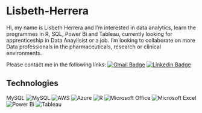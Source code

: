 # Lisbeth-Herrera
Hi, my name is Lisbeth Herrera and I’m interested in data analytics, learn the programmes in R, SQL, Power Bi and Tableau, currently looking for apprenticeship in Data Anaylisist or a job.
I’m looking to collaborate on more Data professionals in the pharmaceuticals, research or clinical environments.

Please contact me in the following links:
[![Gmail Badge](https://img.shields.io/badge/-lisitahg@gmail.com-c14438?style=flat-square&logo=Gmail&logoColor=white&link=mailto:lisitahg@gmail.com)](mailto:lisitahg@gmail.com)
[![Linkedin Badge](https://img.shields.io/badge/-Lisbeth-blue?style=flat-square&logo=Linkedin&logoColor=white&link=http://www.linkedin.com/in/lisbeth-herrera-34249a69/)](https://www.linkedin.com/in/lisbeth-herrera-34249a69/)

## Technologies
MySQL 	![MySQL](https://img.shields.io/badge/mysql-%2300f.svg?style=for-the-badge&logo=mysql&logoColor=white)
![AWS](https://img.shields.io/badge/AWS-%23FF9900.svg?style=for-the-badge&logo=amazon-aws&logoColor=white)
![Azure](https://img.shields.io/badge/azure-%230072C6.svg?style=for-the-badge&logo=microsoftazure&logoColor=white)
![R](https://img.shields.io/badge/r-%23276DC3.svg?style=for-the-badge&logo=r&logoColor=white)
![Microsoft Office](https://img.shields.io/badge/Microsoft_Office-D83B01?style=for-the-badge&logo=microsoft-office&logoColor=white)
![Microsoft Excel](https://img.shields.io/badge/Microsoft_Excel-217346?style=for-the-badge&logo=microsoft-excel&logoColor=white)
![Power Bi](https://img.shields.io/badge/power_bi-F2C811?style=for-the-badge&logo=powerbi&logoColor=black)
![Tableau](https://img.shields.io/badge/-Lisbeth-blue?style=flat-square&logo=Tableau&logoColor=white&link=https://public.tableau.com/app/profile/lisbeth5748)

